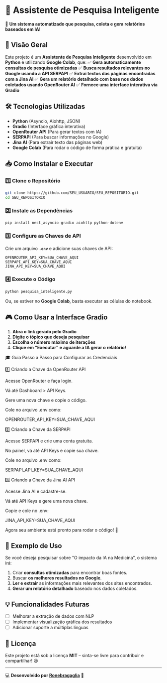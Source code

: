 # 🔎 Assistente de Pesquisa Inteligente

🚀 **Um sistema automatizado que pesquisa, coleta e gera relatórios baseados em IA!**

## 📌 Visão Geral
Este projeto é um **Assistente de Pesquisa Inteligente** desenvolvido em **Python** e utilizando **Google Colab**, que:
✅ **Gera automaticamente consultas de pesquisa otimizadas**
✅ **Busca resultados relevantes no Google usando a API SERPAPI**
✅ **Extrai textos das páginas encontradas com a Jina AI**
✅ **Gera um relatório detalhado com base nos dados coletados usando OpenRouter AI**
✅ **Fornece uma interface interativa via Gradio**

## 🛠 Tecnologias Utilizadas
- **Python** (Asyncio, Aiohttp, JSON)
- **Gradio** (Interface gráfica interativa)
- **OpenRouter API** (Para gerar textos com IA)
- **SERPAPI** (Para buscar informações no Google)
- **Jina AI** (Para extrair texto das páginas web)
- **Google Colab** (Para rodar o código de forma prática e gratuita)

## 📥 Como Instalar e Executar
### 1️⃣ Clone o Repositório
```bash
git clone https://github.com/SEU_USUARIO/SEU_REPOSITORIO.git
cd SEU_REPOSITORIO
```

### 2️⃣ Instale as Dependências
```bash
pip install nest_asyncio gradio aiohttp python-dotenv
```

### 3️⃣ Configure as Chaves de API
Crie um arquivo **`.env`** e adicione suas chaves de API:
```env
OPENROUTER_API_KEY=SUA_CHAVE_AQUI
SERPAPI_API_KEY=SUA_CHAVE_AQUI
JINA_API_KEY=SUA_CHAVE_AQUI
```

### 4️⃣ Execute o Código
```bash
python pesquisa_inteligente.py
```
Ou, se estiver no **Google Colab**, basta executar as células do notebook.

## 🎮 Como Usar a Interface Gradio
1. **Abra o link gerado pelo Gradio**
2. **Digite o tópico que deseja pesquisar**
3. **Escolha o número máximo de iterações**
4. **Clique em "Executar" e aguarde a IA gerar o relatório!**

🎓 Guia Passo a Passo para Configurar as Credenciais

1️⃣ Criando a Chave da OpenRouter API

Acesse OpenRouter e faça login.

Vá até Dashboard > API Keys.

Gere uma nova chave e copie o código.

Cole no arquivo .env como:

OPENROUTER_API_KEY=SUA_CHAVE_AQUI

2️⃣ Criando a Chave da SERPAPI

Acesse SERPAPI e crie uma conta gratuita.

No painel, vá até API Keys e copie sua chave.

Cole no arquivo .env como:

SERPAPI_API_KEY=SUA_CHAVE_AQUI

3️⃣ Criando a Chave da Jina AI API

Acesse Jina AI e cadastre-se.

Vá até API Keys e gere uma nova chave.

Copie e cole no .env:

JINA_API_KEY=SUA_CHAVE_AQUI

Agora seu ambiente está pronto para rodar o código! 🚀



## 📌 Exemplo de Uso
Se você deseja pesquisar sobre "O impacto da IA na Medicina", o sistema irá:
1. Criar **consultas otimizadas** para encontrar boas fontes.
2. Buscar **os melhores resultados no Google**.
3. **Ler e extrair** as informações mais relevantes dos sites encontrados.
4. **Gerar um relatório detalhado** baseado nos dados coletados.

## 💡 Funcionalidades Futuras
- [ ] Melhorar a extração de dados com NLP
- [ ] Implementar visualização gráfica dos resultados
- [ ] Adicionar suporte a múltiplas línguas

## 📄 Licença
Este projeto está sob a licença **MIT** – sinta-se livre para contribuir e compartilhar! 😃

---
💻 **Desenvolvido por [Ronebragaglia](https://github.com/Ronbragaglia)** 🚀

